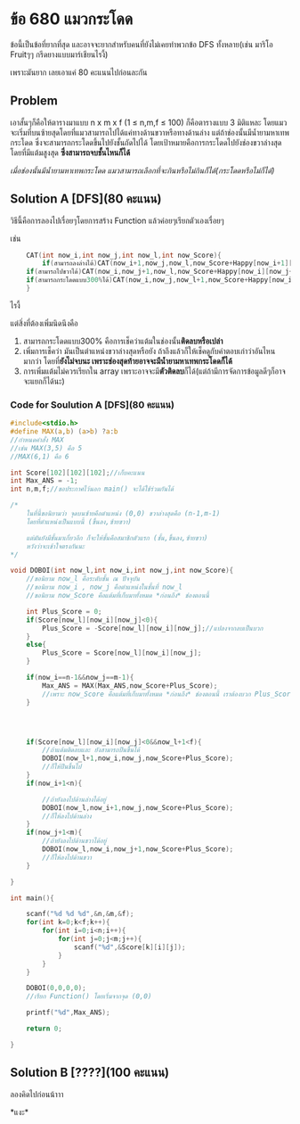 # ข้อ 680 แมวกระโดด
ข้อนี้เป็นข้อที่ยากที่สุด และอาจจะยากสำหรับคนที่ยังไม่เคยทำพวกข้อ DFS ทั้งหลาย(เช่น มาริโอ Fruitๆๆ กรีดยางแบบมาร์เชียนไรงี้)

เพราะมันยาก เลยเอาแค่ 80 คะแนนไปก่อนละกัน

## Problem
เอาสั้นๆก็คือให้ตารางมาแบบ n x m x f (1 ≤ n,m,f ≤ 100) ก็คือตารางแบบ 3 มิติแหละ โดยแมวจะเริ่มที่บนซ้ายสุดโดยที่แมวสามารถไปได้แค่ทางด้านขวาหรือทางด้านล่าง แต่ถ้าช่องนั้นมีน้ำยามหาเทพกระโดด ซึ่งจะสามารถกระโดดขึ้นไปยังชั้นถัดไปได้
โดยเป้าหมายคือการกระโดดไปยังช่องขวาล่างสุดโดยที่มีแต้มสูงสุด **ซึ่งสามารถจบชั้นไหนก็ได้**

*เมื่อช่องนั้นมีน้ำยามหาเทพกระโดด แมวสามารถเลือกที่จะกินหรือไม่กินก็ได้(กระโดดหรือไม่ก็ได้)*

## Solution A [DFS](80 คะแนน)
วิธีนี้คือการลองไปเรื่อยๆโดยการสร้าง Function แล้วค่อยๆเรียกตัวเองเรื่อยๆ

เช่น 
```cpp 
    CAT(int now_i,int now_j,int now_l,int now_Score){
    	if(สามารถลงล่างได้)CAT(now_i+1,now_j,now_l,now_Score+Happy[now_i+1][now_j][now_l]);
	if(สามารถไปขวาได้)CAT(now_i,now_j+1,now_l,now_Score+Happy[now_i][now_j+1][now_l]);
	if(สามารถกระโดดแบบ300%ได้)CAT(now_i,now_j,now_l+1,now_Score+Happy[now_i][now_j][now_l+1]);
    }
```
ไรงี้

แต่สิ่งที่ต้องเพิ่มนิดนึงคือ
1. สามารถกระโดดแบบ300% คือการเช็คว่าแต้มในช่องนั้น**ติดลบหรือเปล่า**
2. เพิ่มการเช็คว่า มันเป็นตำแหน่งขวาล่างสุดหรือยัง ถ้าถึงแล้วก็ให้เช็คดูกับคำตอบเก่าว่าอันไหนมากว่า โดยที่**ยังไม่จบนะ เพราะช่องสุดท้ายอาจจะมีน้ำยามหาเทพกระโดดก็ได้**
3. การเพิ่มแต้มไม่ควรเรียกใน array เพราะอาจจะมี**ตัวติดลบ**ก็ได้(แต่ถ้ามีการจัดการข้อมูลดีๆก็อาจจะแยกก็ได้นะ)

### Code for Soulution A [DFS](80 คะแนน)

```c
#include<stdio.h>
#define MAX(a,b) (a>b) ?a:b
//กำหนดคำสั่ง MAX 
//เช่น MAX(3,5) คือ 5  
//MAX(6,1) คือ 6

int Score[102][102][102];//เก็บคะแนน
int Max_ANS = -1;
int n,m,f;//ขอประกาศไว้นอก main() จะได้ใช้ร่วมกันได้

/*
	ในที่นี้ขอนิยามว่า จุดบนซ้ายคือตำแหน่ง (0,0) ขวาล่างสุดคือ (n-1,m-1)
	โดยที่ตำแหน่งเป็นแบบนี้ (ขึ้นลง,ซ้ายขวา)

	แต่มันยังมีชั้นมาเกี่ยวอีก ก็จะให้ชั้นคือสมาชิกตัวแรก (ชั้น,ขึ้นลง,ซ้ายขวา)
	หวังว่าจะเข้าใจตรงกันนะ
*/

void DOBOI(int now_l,int now_i,int now_j,int now_Score){
	//ขอนิยาม now_l คือระดับชั้น ณ ปัจจุบัน
	//ขอนิยาม now_i , now_j คือตำแหน่งในชั้นที่ now_l
	//ขอนิยาม now_Score คือแต้มที่เก็บมาทั้งหมด *ก่อนถึง* ช่องตอนนี้

	int Plus_Score = 0;
	if(Score[now_l][now_i][now_j]<0){
		Plus_Score = -Score[now_l][now_i][now_j];//แปลงจากลบเป็นบวก
	}
	else{
		Plus_Score = Score[now_l][now_i][now_j];
	}

	if(now_i==n-1&&now_j==m-1){
		Max_ANS = MAX(Max_ANS,now_Score+Plus_Score);
		//เพราะ now_Score คือแต้มที่เก็บมาทั้งหมด *ก่อนถึง* ช่องตอนนี้ เราต้องบวก Plus_Score ไปอีก
	}




	if(Score[now_l][now_i][now_j]<0&&now_l+1<f){
		//ถ้าแต้มติดลบและ ยังสามารถปีนขึ้นได้
		DOBOI(now_l+1,now_i,now_j,now_Score+Plus_Score);
		//ก็ให้ปีนขึ้นไป
	}
	if(now_i+1<n){

		//ถ้ายังลงไปด้านล่างได้อยู่
		DOBOI(now_l,now_i+1,now_j,now_Score+Plus_Score);
		//ก็ให้ลงไปด้านล่าง
	}
	if(now_j+1<m){
		//ถ้ายังลงไปด้านขวาได้อยู่
		DOBOI(now_l,now_i,now_j+1,now_Score+Plus_Score);
		//ก็ให้ลงไปด้านขวา
	}

}

int main(){

	scanf("%d %d %d",&n,&m,&f);
	for(int k=0;k<f;k++){
		for(int i=0;i<n;i++){
			for(int j=0;j<m;j++){
				scanf("%d",&Score[k][i][j]);
			}
		}
	}

	DOBOI(0,0,0,0);
	//เรียก Function() โดยเริ่มจากจุด (0,0)

	printf("%d",Max_ANS);

	return 0;

}


```

## Solution B [????](100 คะแนน)
ลองคิดไปก่อนน้าาา



\*แงะ\*
